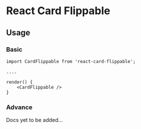 # React Card Flippable

## Usage

### Basic

```
import CardFlippable from 'react-card-flippable';

....

render() {
    <CardFlippable />
}

```

### Advance
Docs yet to be added...